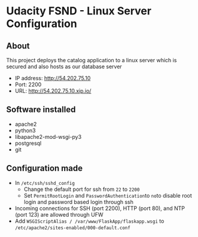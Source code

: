 # Udacity FSND - Linux Server Configuration

## About
This project deploys the catalog application to a linux server which is secured and also hosts as our database server

- IP address: http://54.202.75.10
- Port: 2200
- URL: http://54.202.75.10.xip.io/

## Software installed
- apache2
- python3
- libapache2-mod-wsgi-py3
- postgresql
- git

## Configuration made
- In `/etc/ssh/sshd_config`
    -  Change the default port for ssh from `22` to `2200`
    -  Set `PermitRootLogin` and `PasswordAuthentication`to `no`to disable root login and password based login through ssh
- Incoming connections for SSH (port 2200), HTTP (port 80), and NTP (port 123) are allowed through UFW
- Add `WSGIScriptAlias / /var/www/FlaskApp/flaskapp.wsgi` to `/etc/apache2/sites-enabled/000-default.conf`

